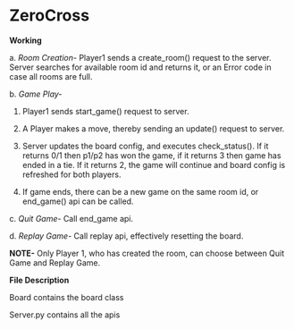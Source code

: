 # ZeroCross

**Working**

a. *Room Creation-*
Player1 sends a create_room() request to the server. Server searches for available room id and returns it, or an Error code in case all rooms are full.

b. *Game Play-*

  1. Player1 sends start_game() request to server.

  2. A Player makes a move, thereby sending an update() request to server.

  3. Server updates the board config, and executes check_status(). If it returns 0/1 then p1/p2 has won the game, if it returns 3 then        game has ended in a tie. If it returns 2, the game will continue and board config is refreshed for both players.

  4. If game ends, there can be a new game on the same room id, or end_game() api can be called.

c. *Quit Game-* 
Call end_game api.

d. *Replay Game-*
Call replay api, effectively resetting the board.

**NOTE-** 
Only Player 1, who has created the room, can choose between Quit Game and Replay Game.



**File Description**

Board contains the board class

Server.py contains all the apis
